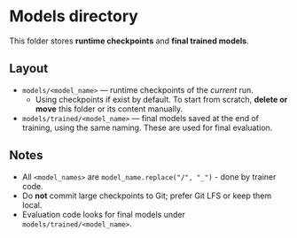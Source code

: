 # Models directory

This folder stores **runtime checkpoints** and **final trained models**.

## Layout
- `models/<model_name>` — runtime checkpoints of the *current* run.  
  - Using checkpoints if exist by default. To start from scratch, **delete or move** this folder or its content manually.
- `models/trained/<model_name>` — final models saved at the end of training, using the same naming. These are used for final evaluation.

## Notes
- All `<model_names>` are `model_name.replace("/", "_")` - done by trainer code.
- Do **not** commit large checkpoints to Git; prefer Git LFS or keep them local.
- Evaluation code looks for final models under `models/trained/<model_name>`.